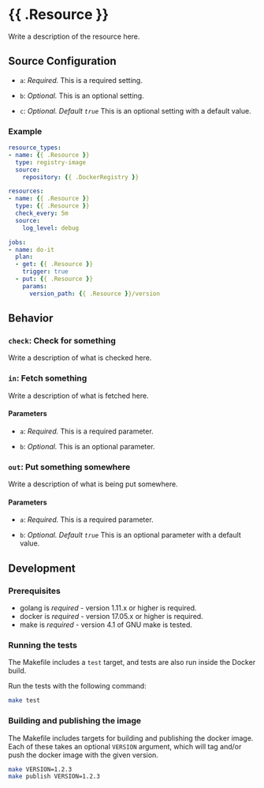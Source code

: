 # {{ .Resource }}

Write a description of the resource here.

## Source Configuration

* `a`: *Required.* This is a required setting.

* `b`: *Optional.* This is an optional setting.

* `c`: *Optional. Default `true`* This is an optional setting with a default value.

### Example

```yaml
resource_types:
- name: {{ .Resource }}
  type: registry-image
  source:
    repository: {{ .DockerRegistry }}

resources:
- name: {{ .Resource }}
  type: {{ .Resource }}
  check_every: 5m
  source:
    log_level: debug

jobs:
- name: do-it
  plan:
  - get: {{ .Resource }}
    trigger: true
  - put: {{ .Resource }}
    params:
      version_path: {{ .Resource }}/version
```

## Behavior

### `check`: Check for something

Write a description of what is checked here.

### `in`: Fetch something

Write a description of what is fetched here.

#### Parameters

* `a`: *Required.* This is a required parameter.

* `b`: *Optional.* This is an optional parameter.

### `out`: Put something somewhere

Write a description of what is being put somewhere.

#### Parameters

* `a`: *Required.* This is a required parameter.

* `b`: *Optional. Default `true`* This is an optional parameter with a default value.

## Development

### Prerequisites

* golang is *required* - version 1.11.x or higher is required.
* docker is *required* - version 17.05.x or higher is required.
* make is *required* - version 4.1 of GNU make is tested.

### Running the tests

The Makefile includes a `test` target, and tests are also run inside the Docker build.

Run the tests with the following command:

```sh
make test
```

### Building and publishing the image

The Makefile includes targets for building and publishing the docker image. Each of these
takes an optional `VERSION` argument, which will tag and/or push the docker image with
the given version.

```sh
make VERSION=1.2.3
make publish VERSION=1.2.3
```
